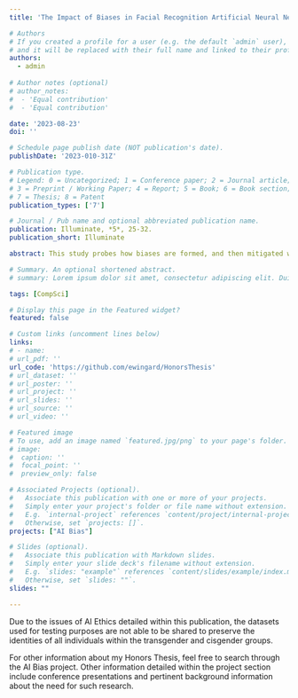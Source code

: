 ```yaml
---
title: 'The Impact of Biases in Facial Recognition Artificial Neural Networks'

# Authors
# If you created a profile for a user (e.g. the default `admin` user), write the username (folder name) here
# and it will be replaced with their full name and linked to their profile.
authors:
  - admin
  
# Author notes (optional)
# author_notes:
#  - 'Equal contribution'
#  - 'Equal contribution'

date: '2023-08-23'
doi: ''

# Schedule page publish date (NOT publication's date).
publishDate: '2023-010-31Z'

# Publication type.
# Legend: 0 = Uncategorized; 1 = Conference paper; 2 = Journal article;
# 3 = Preprint / Working Paper; 4 = Report; 5 = Book; 6 = Book section;
# 7 = Thesis; 8 = Patent
publication_types: ['7']

# Journal / Pub name and optional abbreviated publication name.
publication: Illuminate, *5*, 25-32.
publication_short: Illuminate

abstract: This study probes how biases are formed, and then mitigated within artificial neural networks for facial recognition. In current research on facial recognition neural networks, it has been shown that there are many ways that biases/prejudices can negatively affect the accuracy of the network on characteristics such as gender status and identity. In order to test this, two pre-trained neural networks were fed novel datasets - one on cisgender faces and one on transgender faces. The two pre-trained models were then analyzed with regards to gender identity and status variables on accuracy rates calculated from the direct prediction outputs provided by the neural networks. Notable biases were found within both datasets and models on gender characteristics. 

# Summary. An optional shortened abstract.
# summary: Lorem ipsum dolor sit amet, consectetur adipiscing elit. Duis posuere tellus ac convallis placerat. Proin tincidunt magna sed ex sollicitudin condimentum.

tags: [CompSci]

# Display this page in the Featured widget?
featured: false

# Custom links (uncomment lines below)
links:
# - name: 
# url_pdf: ''
url_code: 'https://github.com/ewingard/HonorsThesis'
# url_dataset: ''
# url_poster: ''
# url_project: ''
# url_slides: ''
# url_source: ''
# url_video: ''

# Featured image
# To use, add an image named `featured.jpg/png` to your page's folder.
# image:
#  caption: ''
#  focal_point: ''
#  preview_only: false

# Associated Projects (optional).
#   Associate this publication with one or more of your projects.
#   Simply enter your project's folder or file name without extension.
#   E.g. `internal-project` references `content/project/internal-project/index.md`.
#   Otherwise, set `projects: []`.
projects: ["AI Bias"]

# Slides (optional).
#   Associate this publication with Markdown slides.
#   Simply enter your slide deck's filename without extension.
#   E.g. `slides: "example"` references `content/slides/example/index.md`.
#   Otherwise, set `slides: ""`.
slides: ""

---
```


Due to the issues of AI Ethics detailed within this publication, the datasets used for testing purposes are not able to be shared to preserve the identities of all individuals within the transgender and cisgender groups.

For other information about my Honors Thesis, feel free to search through the AI Bias project. Other information detailed within the project section include conference presentations and pertinent background information about the need for such research.
